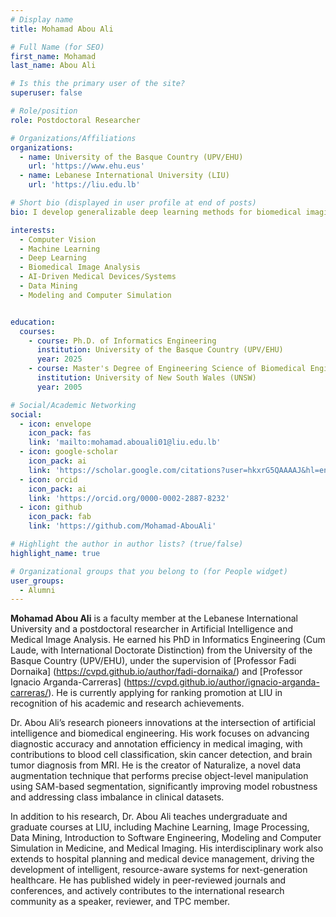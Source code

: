 ```yaml
---
# Display name
title: Mohamad Abou Ali

# Full Name (for SEO)
first_name: Mohamad  
last_name: Abou Ali

# Is this the primary user of the site?
superuser: false

# Role/position
role: Postdoctoral Researcher

# Organizations/Affiliations
organizations:
  - name: University of the Basque Country (UPV/EHU)
    url: 'https://www.ehu.eus'
  - name: Lebanese International University (LIU)
    url: 'https://liu.edu.lb'  

# Short bio (displayed in user profile at end of posts)
bio: I develop generalizable deep learning methods for biomedical imaging, advancing diagnostic accuracy, data augmentation, and intelligent healthcare systems.

interests:
  - Computer Vision
  - Machine Learning
  - Deep Learning
  - Biomedical Image Analysis
  - AI-Driven Medical Devices/Systems
  - Data Mining
  - Modeling and Computer Simulation


education:
  courses:
    - course: Ph.D. of Informatics Engineering
      institution: University of the Basque Country (UPV/EHU)
      year: 2025
    - course: Master's Degree of Engineering Science of Biomedical Engineering
      institution: University of New South Wales (UNSW)
      year: 2005

# Social/Academic Networking
social:
  - icon: envelope
    icon_pack: fas
    link: 'mailto:mohamad.abouali01@liu.edu.lb'
  - icon: google-scholar
    icon_pack: ai
    link: 'https://scholar.google.com/citations?user=hkxrG5QAAAAJ&hl=en'
  - icon: orcid
    icon_pack: ai
    link: 'https://orcid.org/0000-0002-2887-8232'
  - icon: github
    icon_pack: fab
    link: 'https://github.com/Mohamad-AbouAli'

# Highlight the author in author lists? (true/false)
highlight_name: true

# Organizational groups that you belong to (for People widget)
user_groups:
  - Alumni
---
```


**Mohamad Abou Ali** is a faculty member at the Lebanese International University and a postdoctoral researcher in Artificial Intelligence and Medical Image Analysis. He earned his PhD in Informatics Engineering (Cum Laude, with International Doctorate Distinction) from the University of the Basque Country (UPV/EHU), under the supervision of [Professor Fadi Dornaika] (https://cvpd.github.io/author/fadi-dornaika/) and [Professor Ignacio Arganda-Carreras] (https://cvpd.github.io/author/ignacio-arganda-carreras/). He is currently applying for ranking promotion at LIU in recognition of his academic and research achievements.

Dr. Abou Ali’s research pioneers innovations at the intersection of artificial intelligence and biomedical engineering. His work focuses on advancing diagnostic accuracy and annotation efficiency in medical imaging, with contributions to blood cell classification, skin cancer detection, and brain tumor diagnosis from MRI. He is the creator of Naturalize, a novel data augmentation technique that performs precise object-level manipulation using SAM-based segmentation, significantly improving model robustness and addressing class imbalance in clinical datasets.

In addition to his research, Dr. Abou Ali teaches undergraduate and graduate courses at LIU, including Machine Learning, Image Processing, Data Mining, Introduction to Software Engineering, Modeling and Computer Simulation in Medicine, and Medical Imaging. His interdisciplinary work also extends to hospital planning and medical device management, driving the development of intelligent, resource-aware systems for next-generation healthcare. He has published widely in peer-reviewed journals and conferences, and actively contributes to the international research community as a speaker, reviewer, and TPC member.

